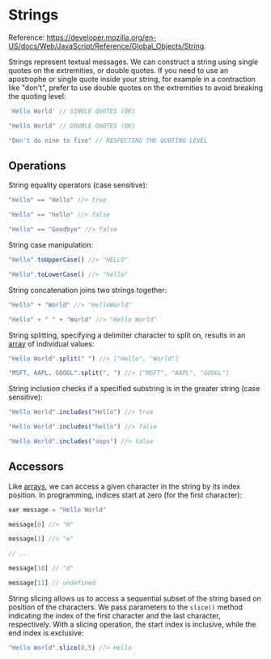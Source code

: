 
# Strings

Reference: https://developer.mozilla.org/en-US/docs/Web/JavaScript/Reference/Global_Objects/String.

Strings represent textual messages. We can construct a string using single quotes on the extremities, or double quotes. If you need to use an apostrophe or single quote inside your string, for example in a contraction like "don't", prefer to use double quotes on the extremities to avoid breaking the quoting level:


```` js
'Hello World' // SINGLE QUOTES (OK)

"Hello World" // DOUBLE QUOTES (OK)

"Don't do nine to five" // RESPECTING THE QUOTING LEVEL
````



## Operations

String equality operators (case sensitive):

```` js
"Hello" == "Hello" //> true

"Hello" == "hello" //> false

"Hello" == "Goodbye" //> false
````


String case manipulation:

```` js
"Hello".toUpperCase() //> "HELLO"

"Hello".toLowerCase() //> "hello"
````

String concatenation joins two strings together:

```js
"Hello" + "World" //> "HelloWorld"

"Hello" + " " + "World" //> "Hello World"
```

String splitting, specifying a delimiter character to split on, results in an [array](./arrays.md) of individual values:

```js
"Hello World".split(" ") //> ["Hello", "World"]

"MSFT, AAPL, GOOGL".split(", ") //> ["MSFT", "AAPL", "GOOGL"]
```

String inclusion checks if a specified substring is in the greater string (case sensitive):

````js
"Hello World".includes("Hello") //> true

"Hello World".includes("hello") //> false

"Hello World".includes("oops") //> false
````

## Accessors

Like [arrays](./arrays.md#accessors), we can access a given character in the string by its index position. In programming, indices start at zero (for the first character):

```js
var message = "Hello World"

message[0] //> "H"

message[1] //> "e"

// ...

message[10] // "d"

message[11] // undefined
```

String slicing allows us to access a sequential subset of the string based on position of the characters. We pass parameters to the `slice()` method indicating the index of the first character and the last character, respectively. With a slicing operation, the start index is inclusive, while the end index is exclusive:

```js
"Hello World".slice(0,5) //> Hello
```
